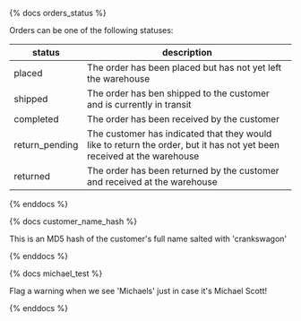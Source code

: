 {% docs orders_status %}

Orders can be one of the following statuses:

| status         | description                                                                                                            |
|----------------|------------------------------------------------------------------------------------------------------------------------|
| placed         | The order has been placed but has not yet left the warehouse                                                           |
| shipped        | The order has ben shipped to the customer and is currently in transit                                                  |
| completed      | The order has been received by the customer                                                                            |
| return_pending | The customer has indicated that they would like to return the order, but it has not yet been received at the warehouse |
| returned       | The order has been returned by the customer and received at the warehouse                                              |


{% enddocs %}




{% docs customer_name_hash %}

This is an MD5 hash of the customer's full name salted with 'crankswagon'

{% enddocs %}




{% docs michael_test %}

Flag a warning when we see 'Michaels' just in case it's Michael Scott!

{% enddocs %}